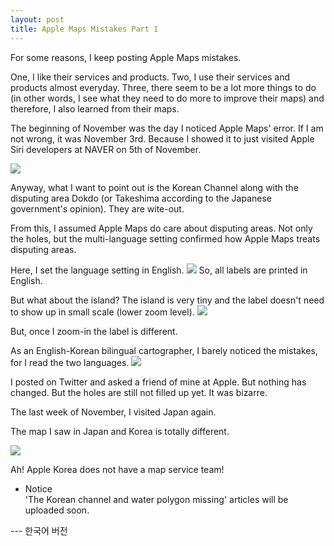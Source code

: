 ```yaml
---
layout: post
title: Apple Maps Mistakes Part 1
---
```



For some reasons,
I keep posting Apple Maps mistakes.

One, I like their services and products.
Two, I use their services and products almost everyday.
Three, there seem to be a lot more things to do (in other words, I see what they need to do more to improve their maps) and therefore, I also learned from their maps.


The beginning of November was the day I noticed Apple Maps' error.
If I am not wrong, it was November 3rd. Because I showed it to just visited Apple Siri developers at NAVER on 5th of November.

<img src="https://github.com/pil0706/pil0706.github.io/blob/master/screenshots/the_korean_channel/theChannel.gif?raw=true">

Anyway, what I want to point out is the Korean Channel along with the disputing area Dokdo (or Takeshima according to the Japanese government's opinion). They are wite-out.


From this, I assumed Apple Maps do care about disputing areas.
Not only the holes, but the multi-language setting confirmed how Apple Maps treats disputing areas.


Here, I set the language setting in English.
<img src="https://github.com/pil0706/pil0706.github.io/blob/master/screenshots/the_korean_channel/language_setting.png?raw=true">
So, all labels are printed in English.


But what about the island?
The island is very tiny and the label doesn't need to show up in small scale (lower zoom level).
<img src="https://github.com/pil0706/pil0706.github.io/blob/master/screenshots/the_korean_channel/language_setting.png?raw=true">


But, once I zoom-in the label is different.

As an English-Korean bilingual cartographer, I barely noticed the mistakes, for I read the two languages.
<img src="https://github.com/pil0706/pil0706.github.io/blob/master/screenshots/the_korean_channel/dokdo_language_setting.gif?raw=true">

I posted on Twitter and asked a friend of mine at Apple. But nothing has changed.
But the holes are still not filled up yet. It was bizarre.


The last week of November, I visited Japan again.



The map I saw in Japan and Korea is totally different.


<img src="https://github.com/pil0706/pil0706.github.io/blob/master/screenshots/the_korean_channel/apple_maps_korjpn.gif?raw=true">

Ah! Apple Korea does not have a map service team!




- Notice <br>
'The Korean channel and water polygon missing' articles will be uploaded soon.


--- 한국어 버전
